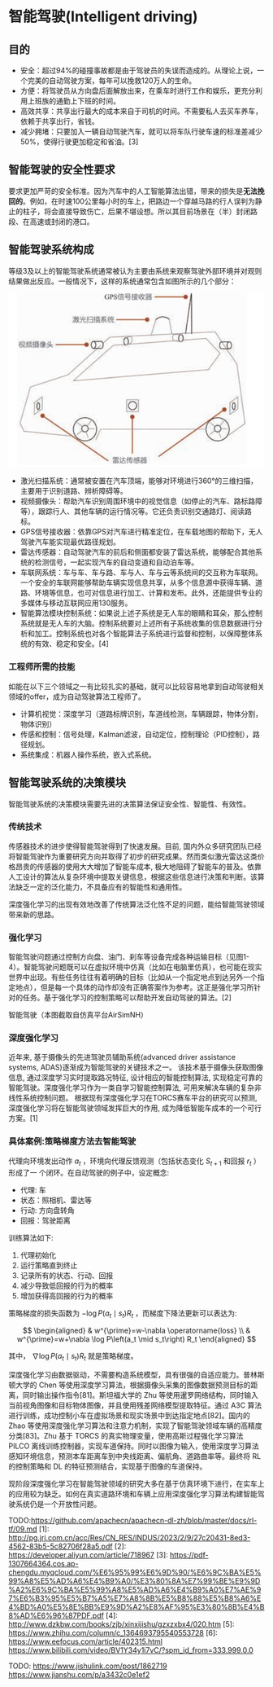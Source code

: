 

<!--
 * @version:
 * @Author:  StevenJokess（蔡舒起） https://github.com/StevenJokess
 * @Date: 2023-03-23 23:05:23
 * @LastEditors:  StevenJokess（蔡舒起） https://github.com/StevenJokess
 * @LastEditTime: 2023-07-04 22:28:46
 * @Description:
 * @Help me: 如有帮助，请赞助，失业3年了。![支付宝收款码](https://github.com/StevenJokess/d2rl/blob/master/img/%E6%94%B6.jpg)
 * @TODO::
 * @Reference:
-->
# 智能驾驶(Intelligent driving)

## 目的

- 安全：超过94%的碰撞事故都是由于驾驶员的失误而造成的。从理论上说，一个完美的自动驾驶方案，每年可以挽救120万人的生命。
- 方便：将驾驶员从方向盘后面解放出来，在乘车时进行工作和娱乐，更充分利用上班族的通勤上下班的时间。
- 高效共享：共享出行最大的成本来自于司机的时间。不需要私人去买车养车，依赖于共享出行，省钱。
- 减少拥堵：只要加入一辆自动驾驶汽车，就可以将车队行驶车速的标准差减少50%，使得行驶更加稳定和省油。[3]

## 智能驾驶的安全性要求

要求更加严苛的安全标准。因为汽车中的人工智能算法出错，带来的损失是**无法挽回的**。例如，在时速100公里每小时的车上，把路边一个穿越马路的行人误判为静止的柱子，将会直接导致伤亡，后果不堪设想。所以其目前场景在（半）封闭路段、在高速或封闭的港口。

## 智能驾驶系统构成

等级3及以上的智能驾驶系统通常被认为主要由系统来观察驾驶外部环境并对观则结果做出反应。一般情况下，这样的系统通常包含如图所示的几个部分：

![智能驾驶系统示意图](../../img/auto_driving_car_part.png)

- 激光扫描系统：通常被安置在汽车顶端，能够对环境进行360°的三维扫描，主要用于识别道路、辨析障碍等。
- 视频摄像头：帮助汽车识别周围环境中的视觉信息（如停止的汽车、路标路障等），跟踪行人、其他车辆的运行情况等。它还负责识别交通路灯、阅读路标。
- GPS信号接收器：依靠GPS对汽车进行精准定位，在车载地图的帮助下，无人驾驶汽车能实现最优路径规划。
- 雷达传感器：自动驾驶汽车的前后和侧面都安装了雷达系统，能够配合其他系统的检测信号，一起实现汽车的自动变道和自动泊车等。
- 车联网系统：车与车、车与路、车与人、车与云等系统间的交互称为车联网。一个安全的车联网能够帮助车辆实现信息共享，从多个信息源中获得车辆、道路、环境等信息，也可对信息进行加工、计算和发布。此外，还能提供专业的多媒体与移动互联网应用130服务。
- 智能算法模块控制系统：如果说上述子系统是无人车的眼睛和耳朵，那么控制系统就是无人车的大脑。控制系统要对上述所有子系统收集的信息数据进行分析和加工。控制系统也对各个智能算法子系统进行监督和控制，以保障整体系统的有效、稳定和安全。[4]

### 工程师所需的技能

如能在以下三个领域之一有比较扎实的基础，就可以比较容易地拿到自动驾驶相关领域的offer，成为自动驾驶算法工程师了。

- 计算机视觉：深度学习（道路标牌识别，车道线检测，车辆跟踪，物体分割，物体识别）
- 传感和控制：信号处理，Kalman滤波，自动定位，控制理论（PID控制），路径规划。
- 系统集成：机器人操作系统，嵌入式系统。

## 智能驾驶系统的决策模块

智能驾驶系统的决策模块需要先进的决策算法保证安全性、智能性、有效性。

### 传统技术

传感器技术的进步使得智能驾驶得到了快速发展。目前, 国内外众多研究团队已经将智能驾驶作为重要研究方向并取得了初步的研究成果。然而类似激光雷达这类价格昂贵的传感器的使用大大增加了智能车成本, 极大地阻碍了智能车的普及。依靠人工设计的算法从复杂环境中提取关键信息，根据这些信息进行决策和判断。该算法缺乏一定的泛化能力，不具备应有的智能性和通用性。

深度强化学习的出现有效地改善了传统算法泛化性不足的问题，能给智能驾驶领域带来新的思路。

### 强化学习

智能驾驶问题通过控制方向盘、油门、刹车等设备完成各种运输目标（见图1-4）。智能驾驶问题既可以在虚拟环境中仿真（比如在电脑里仿真），也可能在现实世界中出现。有些任务往往有着明确的目标（比如从一个指定地点到达另外一个指定地点），但是每一个具体的动作却没有正确答案作为参考。这正是强化学习所针对的任务。基于强化学习的控制策略可以帮助开发自动驾驶的算法。[2]

智能驾驶（本图截取自仿真平台AirSimNH）

### 深度强化学习

近年来, 基于摄像头的先进驾驶员辅助系统(advanced driver assistance systems, ADAS)逐渐成为智能驾驶的关键技术之一。 该技术基于摄像头获取图像信息, 通过深度学习实时提取路况特征, 设计相应的智能控制算法, 实现稳定可靠的智能驾驶。深度强化学习作为一类自学习智能控制算法, 可用来解决车辆的复杂非线性系统控制问题。 根据现有深度强化学习在TORCS赛车平台的研究可以预测, 深度强化学习将在智能驾驶领域发挥巨大的作用, 成为降低智能车成本的一个可行方案。[1]

### 具体案例:策略梯度方法去智能驾驶

代理向环境发出动作 $a_t$ ，环境向代理反馈观测（包括状态变化 $S_{t+1}$ 和回报 $r_t$ ）形成了一 个闭环。在自动驾驶的例子中，设定概念:

- 代理: 车
- 状态：照相机、雷达等
- 行动: 方向盘转角
- 回报：驾驶距离

训练算法如下:

1. 代理初始化
2. 运行策略直到终止
3. 记录所有的状态、行动、回报
4. 减少导致低回报的行为的概率
5. 增加获得高回报的行为的概率

策略梯度的损失函数为 $-\log P\left(a_t \mid s_t\right) R_t$ ，而梯度下降法更新可以表达为:

$$
\begin{aligned}
& w^{\prime}=w-\nabla \operatorname{loss} \\
& w^{\prime}=w+\nabla \log P\left(a_t \mid s_t\right) R_t
\end{aligned}
$$

其中， $\nabla \log P\left(a_t \mid s_t\right) R_t$ 就是策略梯度。



深度强化学习由数据驱动，不需要构造系统模型，具有很强的自适应能力。普林斯顿大学的 Chen 等使用深度学习算法，根据摄像头采集的图像数据预测目标的距离，同时输出操作指令[81]。斯坦福大学的 Zhu 等使用暹罗网络结构，同时输入当前视角图像和目标物体图像，并且使用残差网络模型提取特征。通过 A3C 算法进行训练，成功控制小车在虚拟场景和现实场景中到达指定地点[82]。国内的 Zhao 等使用深度强化学习算法和注意力机制，实现了智能驾驶领域车辆的高精度分类[83]。Zhu 基于 TORCS 的真实物理变量，使用高斯过程强化学习算法 PILCO 离线训练控制器，实现车道保持。同时以图像为输入，使用深度学习算法感知环境信息，预测本车距离车到中央线距离、偏航角、道路曲率等。最终将 RL 的控制策略和 DL 的特征预测结合，实现基于图像的车道保持。

现阶段深度强化学习在智能驾驶领域的研究大多在基于仿真环境下进行，在实车上的应用较为缺乏。如何在真实道路环境和车辆上应用深度强化学习算法构建智能驾驶系统仍是一个开放性问题。


TODO:https://github.com/apachecn/apachecn-dl-zh/blob/master/docs/rl-tf/09.md
[1]: http://pg.jrj.com.cn/acc/Res/CN_RES/INDUS/2023/2/9/27c20431-8ed3-4562-83b5-5c82706f28a5.pdf
[2]: https://developer.aliyun.com/article/718967
[3]: https://pdf-1307664364.cos.ap-chengdu.myqcloud.com/%E6%95%99%E6%9D%90/%E6%9C%BA%E5%99%A8%E5%AD%A6%E4%B9%A0/%E3%80%8A%E7%99%BE%E9%9D%A2%E6%9C%BA%E5%99%A8%E5%AD%A6%E4%B9%A0%E7%AE%97%E6%B3%95%E5%B7%A5%E7%A8%8B%E5%B8%88%E5%B8%A6%E4%BD%A0%E5%8E%BB%E9%9D%A2%E8%AF%95%E3%80%8B%E4%B8%AD%E6%96%87PDF.pdf
[4]: http://www.dzkbw.com/books/zjb/xinxijishu/gzxzxbx4/020.htm
[5]: https://www.zhihu.com/column/c_1364693795540553728
[6]: https://www.eefocus.com/article/402315.html
https://www.bilibili.com/video/BV1Y34y1i7vC/?spm_id_from=333.999.0.0

TODO:
https://www.jishulink.com/post/1862719
https://www.jianshu.com/p/a3432c0e1ef2
